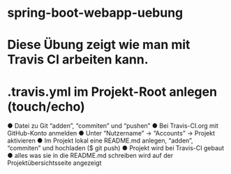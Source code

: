 # spring-boot-webapp-uebung
# Diese Übung zeigt wie man mit Travis CI arbeiten kann.
# .travis.yml im Projekt-Root anlegen (touch/echo)
● Datei zu Git “adden”, “commiten” und “pushen”
● Bei Travis-CI.org mit GitHub-Konto anmelden
● Unter “Nutzername” -> “Accounts” -> Projekt aktivieren
● Im Projekt lokal eine README.md anlegen, “adden”, “commiten” und hochladen ($ git push)
● Projekt wird bei Travis-CI gebaut
● alles was sie in die README.md
schreiben wird auf der Projektübersichtsseite angezeigt
